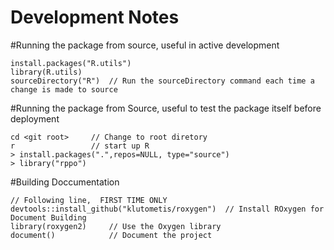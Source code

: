 # Development Notes

#Running the package from source, useful in active development
```
install.packages("R.utils")
library(R.utils)
sourceDirectory("R")  // Run the sourceDirectory command each time a change is made to source
```

#Running the package from Source, useful to test the package itself before deployment
```
cd <git root>     // Change to root diretory
r                 // start up R
> install.packages(".",repos=NULL, type="source")
> library("rppo")
```

#Building Doccumentation
```
// Following line,  FIRST TIME ONLY
devtools::install_github("klutometis/roxygen")  // Install ROxygen for Document Building
library(roxygen2)     // Use the Oxygen library
document()            // Document the project
```

